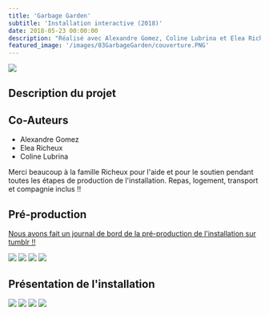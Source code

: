 ```yaml
---
title: 'Garbage Garden'
subtitle: 'Installation interactive (2018)'
date: 2018-05-23 00:00:00
description: "Réalisé avec Alexandre Gomez, Coline Lubrina et Elea Richeux - Presentée à la Folie Numérique, La Villette "
featured_image: '/images/03GarbageGarden/couverture.PNG'
---
```


![](/images/03GarbageGarden/couverture.PNG)

## Description du projet

## Co-Auteurs
- Alexandre Gomez
- Elea Richeux
- Coline Lubrina

Merci beaucoup à la famille Richeux pour l'aide et pour le soutien pendant toutes les étapes de production de l'installation. Repas, logement, transport et compagnie inclus !! 

## Pré-production

[Nous avons fait un journal de bord de la pré-production de l'installation sur tumblr !!](https://garbage---garden.tumblr.com/)

<div class="gallery" data-columns="4">
    <img src="/images/03GarbageGarden/galerie01/02.JPG">
    <img src="/images/03GarbageGarden/galerie01/03.JPG">
    <img src="/images/03GarbageGarden/galerie01/04.JPG">
    <img src="/images/03GarbageGarden/galerie01/05.JPG">
</div>

## Présentation de l'installation
<div class="gallery" data-columns="4">
	<img src="/images/03GarbageGarden/galerie02/01.JPG">
    <img src="/images/03GarbageGarden/galerie02/02.JPG">
    <img src="/images/03GarbageGarden/galerie02/03.JPG">
    <img src="/images/03GarbageGarden/galerie02/04.JPG">
</div>

